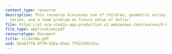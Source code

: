 ```yaml
---
content_type: resource
description: This resource discusses sum of children, geometric series, infinite geometric
  series, and a team problem on future value of dollar.
file: https://ol-ocw-studio-app-production.s3.amazonaws.com/courses/6-042j-mathematics-for-computer-science-fall-2005/bbab7ff88f7002ba03ae7f522302cb1c_slides8w.pdf
file_type: application/pdf
resourcetype: Document
title: slides8w.pdf
uid: bbab7ff8-8f70-02ba-03ae-7f522302cb1c
---
```

